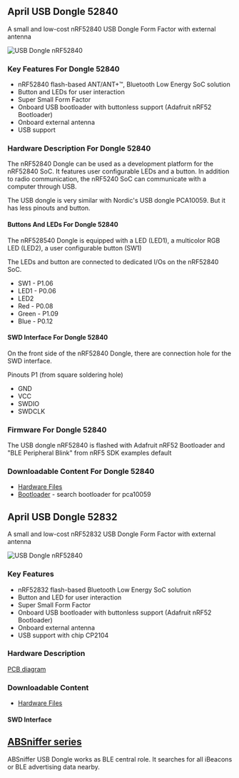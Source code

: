 
## April USB Dongle 52840

A small and low-cost nRF52840 USB Dongle Form Factor with external antenna

![USB Dongle nRF52840](https://i1.aprbrother.com/usb-nrf52.jpg-320.jpg)

### Key Features For Dongle 52840

* nRF52840 flash-based ANT/ANT+™, Bluetooth Low Energy SoC solution
* Button and LEDs for user interaction
* Super Small Form Factor
* Onboard USB bootloader with buttonless support (Adafruit nRF52 Bootloader)
* Onboard external antenna
* USB support

### Hardware Description For Dongle 52840

The nRF52840 Dongle can be used as a development platform for the nRF52840 SoC. It features user
configurable LEDs and a button. In addition to
radio communication, the nRF5240 SoC can communicate with a computer through USB.

The USB dongle is very similar with Nordic's USB dongle PCA10059. But it has less pinouts and button.

#### Buttons And LEDs For Dongle 52840 

The nRF528540 Dongle is equipped with a LED (LED1), a multicolor RGB LED (LED2), a user configurable button (SW1)

The LEDs and button are connected to dedicated I/Os on the nRF52840 SoC.

* SW1 - P1.06
* LED1 - P0.06
* LED2
 * Red - P0.08
 * Green - P1.09
 * Blue - P0.12

#### SWD Interface For Dongle 52840

On the front side of the nRF52840 Dongle, there are connection hole for the SWD interface.

Pinouts P1 (from square soldering hole)

* GND
* VCC
* SWDIO
* SWDCLK 

### Firmware For Dongle 52840

The USB dongle nRF52840 is flashed with Adafruit nRF52 Bootloader and "BLE Peripheral Blink" from nRF5 SDK examples default

### Downloadable Content For Dongle 52840

* [Hardware Files](https://github.com/AprilBrother/ab-hardware/tree/master/april-usb-dongle-52840)
* [Bootloader](https://github.com/adafruit/Adafruit_nRF52_Bootloader/releases) - search bootloader for pca10059

## April USB Dongle 52832

A small and low-cost nRF52832 USB Dongle Form Factor with external antenna

![USB Dongle nRF52840](https://i1.aprbrother.com/usb-nrf52.jpg-320.jpg)

### Key Features

* nRF52832 flash-based Bluetooth Low Energy SoC solution
* Button and LED for user interaction
* Super Small Form Factor
* Onboard USB bootloader with buttonless support (Adafruit nRF52 Bootloader)
* Onboard external antenna
* USB support with chip CP2104

### Hardware Description

[PCB diagram](https://i1.aprbrother.com/dongle-52832-diagram.png)

### Downloadable Content

* [Hardware Files](https://github.com/AprilBrother/ab-hardware/tree/master/april-usb-dongle-52832)

#### SWD Interface

## [ABSniffer series](ABSniffer.md)

ABSniffer USB Dongle works as BLE central role. It searches for all iBeacons or BLE advertising data nearby.
